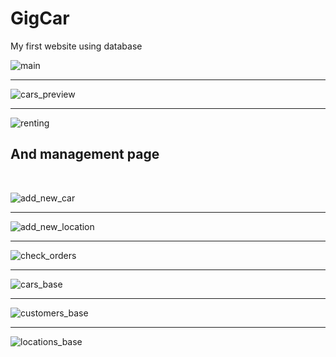 # GigCar
My first website using database

![main](https://user-images.githubusercontent.com/114785494/212522027-919305f6-5423-4f4f-a9e2-02f45f35f660.JPG)
<hr>

![cars_preview](https://user-images.githubusercontent.com/114785494/212522030-5c187497-b35c-4f96-8f42-64bf0868dddc.JPG)
<hr>

![renting](https://user-images.githubusercontent.com/114785494/212522031-03dee3af-d192-4de7-94ec-53bb6ab7922a.JPG)
 
 <h2>And management page</h2>
 <br>
 
 ![add_new_car](https://user-images.githubusercontent.com/114785494/212522057-a7a38ddd-fb2c-45d7-b2f8-5ca9a04990f4.JPG)
 <hr>

 ![add_new_location](https://user-images.githubusercontent.com/114785494/212522061-89addd0f-a602-415b-9231-698a47526c9c.JPG)
 <hr>

 ![check_orders](https://user-images.githubusercontent.com/114785494/212522067-e9477b4b-28ad-41b6-9fa8-122ad0081a69.JPG)
 <hr>

 ![cars_base](https://user-images.githubusercontent.com/114785494/212522070-af05a70c-49b4-462b-9472-a6a933165622.JPG)
 <hr>

 ![customers_base](https://user-images.githubusercontent.com/114785494/212522077-5843b280-cc0c-45f6-a276-bd4175705530.JPG)
 <hr>

 ![locations_base](https://user-images.githubusercontent.com/114785494/212522084-6d63b12c-a1be-40ed-b72a-58da52b2f61d.JPG)


